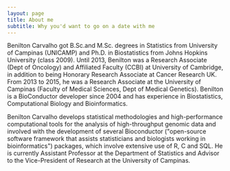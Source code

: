 ```yaml
---
layout: page
title: About me
subtitle: Why you'd want to go on a date with me
---
```


Benilton Carvalho got B.Sc.and M.Sc. degrees in Statistics from University of Campinas (UNICAMP) and Ph.D. in Biostatistics from Johns Hopkins University (class 2009). Until 2013, Benilton was a Research Associate (Dept of Oncology) and Affiliated Faculty (CCBI) at University of Cambridge, in addition to being Honorary Research Associate at Cancer Research UK. From 2013 to 2015, he was a Research Associate at the University of Campinas (Faculty of Medical Sciences, Dept of Medical Genetics). Benilton is a BioConductor developer since 2004 and has experience in Biostatistics, Computational Biology and Bioinformatics.

Benilton Carvalho develops statistical methodologies and high-performance computational tools for the analysis of high-throughput genomic data and involved with the development of several Bioconductor ("open-source software framework that assists statisticians and biologists working in bioinformatics") packages, which involve extensive use of R, C and SQL. He is currently Assistant Professor at the Department of Statistics and Advisor to the Vice-President of Research at the University of Campinas.
